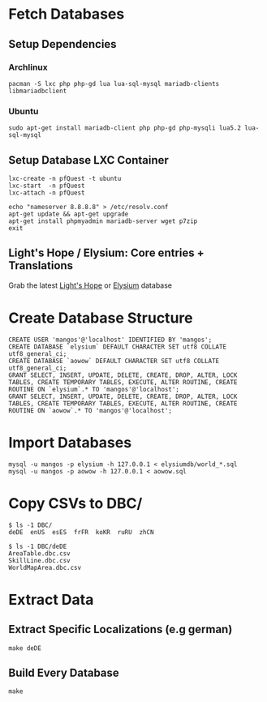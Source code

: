 # Fetch Databases

## Setup Dependencies

### Archlinux

    pacman -S lxc php php-gd lua lua-sql-mysql mariadb-clients libmariadbclient


### Ubuntu

    sudo apt-get install mariadb-client php php-gd php-mysqli lua5.2 lua-sql-mysql

## Setup Database LXC Container

    lxc-create -n pfQuest -t ubuntu
    lxc-start  -n pfQuest
    lxc-attach -n pfQuest

    echo "nameserver 8.8.8.8" > /etc/resolv.conf
    apt-get update && apt-get upgrade
    apt-get install phpmyadmin mariadb-server wget p7zip
    exit

## Light's Hope / Elysium: Core entries + Translations

Grab the latest [Light's Hope](https://github.com/LightsHope/server/releases) or [Elysium](https://github.com/elysium-project/database) database

# Create Database Structure

    CREATE USER 'mangos'@'localhost' IDENTIFIED BY 'mangos';
    CREATE DATABASE `elysium` DEFAULT CHARACTER SET utf8 COLLATE utf8_general_ci;
    CREATE DATABASE `aowow` DEFAULT CHARACTER SET utf8 COLLATE utf8_general_ci;
    GRANT SELECT, INSERT, UPDATE, DELETE, CREATE, DROP, ALTER, LOCK TABLES, CREATE TEMPORARY TABLES, EXECUTE, ALTER ROUTINE, CREATE ROUTINE ON `elysium`.* TO 'mangos'@'localhost';
    GRANT SELECT, INSERT, UPDATE, DELETE, CREATE, DROP, ALTER, LOCK TABLES, CREATE TEMPORARY TABLES, EXECUTE, ALTER ROUTINE, CREATE ROUTINE ON `aowow`.* TO 'mangos'@'localhost';

# Import Databases

    mysql -u mangos -p elysium -h 127.0.0.1 < elysiumdb/world_*.sql
    mysql -u mangos -p aowow -h 127.0.0.1 < aowow.sql

# Copy CSVs to DBC/

    $ ls -1 DBC/
    deDE  enUS  esES  frFR  koKR  ruRU  zhCN

    $ ls -1 DBC/deDE
    AreaTable.dbc.csv
    SkillLine.dbc.csv
    WorldMapArea.dbc.csv

# Extract Data

## Extract Specific Localizations (e.g german)

    make deDE

## Build Every Database

    make
